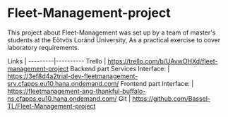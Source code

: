 # Fleet-Management-project
This project about Fleet-Management was set up by a team of master's students at the Eötvös Loránd University, As a practical exercise to cover laboratory requirements.



Links | 
---------|----------
Trello | https://trello.com/b/UAvwOHXd/fleet-management-project
Backend part Services Interface: | https://3ef8d4a2trial-dev-fleetmanagement-srv.cfapps.eu10.hana.ondemand.com/
Frontend part Interface: | https://fleetmanagement-ang-thankful-buffalo-ns.cfapps.eu10.hana.ondemand.com/
Git | https://github.com/Bassel-TL/Fleet-Management-project
